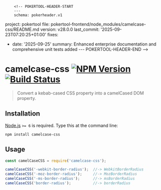         <!-- POKERTOOL-HEADER-START
        ---
        schema: pokerheader.v1
project: pokertool
file: pokertool-frontend/node_modules/camelcase-css/README.md
version: v28.0.0
last_commit: '2025-09-23T07:20:25+01:00'
fixes:
- date: '2025-09-25'
  summary: Enhanced enterprise documentation and comprehensive unit tests added
        ---
        POKERTOOL-HEADER-END -->
# camelcase-css [![NPM Version][npm-image]][npm-url] [![Build Status][travis-image]][travis-url]

> Convert a kebab-cased CSS property into a camelCased DOM property.


## Installation
[Node.js](http://nodejs.org/) `>= 6` is required. Type this at the command line:
```shell
npm install camelcase-css
```


## Usage
```js
const camelCaseCSS = require('camelcase-css');

camelCaseCSS('-webkit-border-radius');  //-> WebkitBorderRadius
camelCaseCSS('-moz-border-radius');     //-> MozBorderRadius
camelCaseCSS('-ms-border-radius');      //-> msBorderRadius
camelCaseCSS('border-radius');          //-> borderRadius
```


[npm-image]: https://img.shields.io/npm/v/camelcase-css.svg
[npm-url]: https://npmjs.org/package/camelcase-css
[travis-image]: https://img.shields.io/travis/stevenvachon/camelcase-css.svg
[travis-url]: https://travis-ci.org/stevenvachon/camelcase-css

